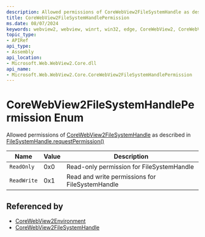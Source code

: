 ```yaml
---
description: Allowed permissions of CoreWebView2FileSystemHandle as described in FileSystemHandle.requestPermission()
title: CoreWebView2FileSystemHandlePermission
ms.date: 08/07/2024
keywords: webview2, webview, winrt, win32, edge, CoreWebView2, CoreWebView2Controller, browser control, edge html, CoreWebView2FileSystemHandlePermission
topic_type:
- APIRef
api_type:
- Assembly
api_location:
- Microsoft.Web.WebView2.Core.dll
api_name:
- Microsoft.Web.WebView2.Core.CoreWebView2FileSystemHandlePermission
---
```


# CoreWebView2FileSystemHandlePermission Enum

Allowed permissions of [CoreWebView2FileSystemHandle](corewebview2filesystemhandle.md) as described in [FileSystemHandle.requestPermission()](https://developer.mozilla.org/docs/Web/API/FileSystemHandle/requestPermission)

| Name |  Value | Description |
|--|--|--|
|`ReadOnly` | 0x0  |  Read-only permission for FileSystemHandle|
|`ReadWrite` | 0x1  |  Read and write permissions for FileSystemHandle|


## Referenced by

- [CoreWebView2Environment](corewebview2environment.md)
- [CoreWebView2FileSystemHandle](corewebview2filesystemhandle.md)

